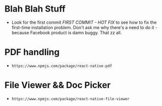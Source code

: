 # Blah Blah Stuff
- Look for the first commit *FIRST COMMIT - HOT FIX* to see how to fix the first-time installation problem. Don't ask me why there's a need to do it - because Facebook product is damn buggy. That zz all.

# PDF handling
- `https://www.npmjs.com/package/react-native-pdf`

# File Viewer && Doc Picker
- `https://www.npmjs.com/package/react-native-file-viewer`
